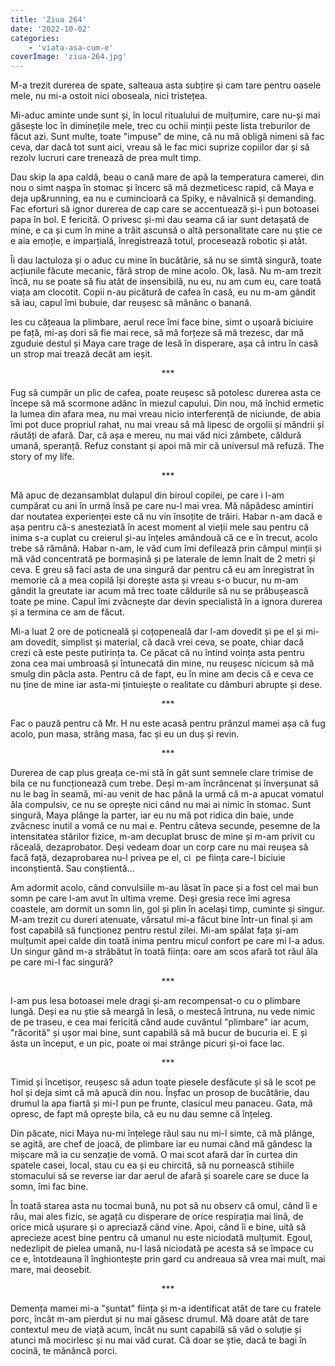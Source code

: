 ```yaml
---
title: 'Ziua 264'
date: '2022-10-02'
categories:
    - 'viata-asa-cum-e'
coverImage: 'ziua-264.jpg'
---
```


M-a trezit durerea de spate, salteaua asta subțire și cam tare pentru oasele mele, nu mi-a ostoit nici oboseala, nici tristețea.

Mi-aduc aminte unde sunt și, în locul ritualului de mulțumire, care nu-și mai găsește loc în diminețile mele, trec cu ochii minții peste lista treburilor de făcut azi. Sunt multe, toate "impuse" de mine, că nu mă obligă nimeni să fac ceva, dar dacă tot sunt aici, vreau să le fac mici suprize copiilor dar și să rezolv lucruri care trenează de prea mult timp.

Dau skip la apa caldă, beau o cană mare de apă la temperatura camerei, din nou o simt nașpa în stomac și încerc să mă dezmeticesc rapid, că Maya e deja up&running, ea nu e cumincioară ca Spiky, e năvalnică și demanding. Fac eforturi să ignor durerea de cap care se accentuează și-i pun botoasei papa în bol. E fericită. O privesc și-mi dau seama că iar sunt detașată de mine, e ca și cum în mine a trăit ascunsă o altă personalitate care nu știe ce e aia emoție, e imparțială, înregistrează totul, procesează robotic și atât.

Îi dau lactuloza și o aduc cu mine în bucătărie, să nu se simtă singură, toate acțiunile făcute mecanic, fără strop de mine acolo. Ok, lasă. Nu m-am trezit încă, nu se poate să fiu atât de insensibilă, nu eu, nu am cum eu, care toată viața am clocotit. Copii n-au picătură de cafea în casă, eu nu m-am gândit să iau, capul îmi bubuie, dar reușesc să mănânc o banană.

Ies cu cățeaua la plimbare, aerul rece îmi face bine, simt o ușoară biciuire pe față, mi-aș dori să fie mai rece, să mă forțeze să mă trezesc, dar mă zguduie destul și Maya care trage de lesă în disperare, așa că intru în casă un strop mai trează decât am ieșit.

<p style="text-align: center;">***</p>

Fug să cumpăr un plic de cafea, poate reușesc să potolesc durerea asta ce începe să mă scormone adânc în miezul capului. Din nou, mă închid ermetic la lumea din afara mea, nu mai vreau nicio interferență de niciunde, de abia îmi pot duce propriul rahat, nu mai vreau să mă lipesc de orgolii și mândrii și răutăți de afară. Dar, că așa e mereu, nu mai văd nici zâmbete, căldură umană, speranță. Refuz constant și apoi mă mir că universul mă refuză. The story of my life.

<p style="text-align: center;">***</p>

Mă apuc de dezansamblat dulapul din biroul copilei, pe care i l-am cumpărat cu ani în urmă însă pe care nu-l mai vrea. Mă năpădesc amintiri dar noutatea experienței este că nu vin însoțite de trăiri. Habar n-am dacă e așa pentru că-s anesteziată în acest moment al vieții mele sau pentru că inima s-a cuplat cu creierul și-au înțeles amândouă că ce e în trecut, acolo trebe să rămână. Habar n-am, le văd cum îmi defilează prin câmpul minții și mă văd concentrată pe bormașină și pe laterale de lemn înalt de 2 metri și ceva. E greu să faci asta de una singură dar pentru că eu am înregistrat în memorie că a mea copilă își dorește asta și vreau s-o bucur, nu m-am gândit la greutate iar acum mă trec toate căldurile să nu se prăbușească toate pe mine. Capul îmi zvâcnește dar devin specialistă în a ignora durerea și a termina ce am de făcut.

Mi-a luat 2 ore de poticneală și coțopeneală dar l-am dovedit și pe el și mi-am dovedit, simplist și material, că dacă vrei ceva, se poate, chiar dacă crezi că este peste putirința ta. Ce păcat că nu întind voința asta pentru zona cea mai umbroasă și întunecată din mine, nu reușesc nicicum să mă smulg din pâcla asta. Pentru că de fapt, eu în mine am decis că e ceva ce nu ține de mine iar asta-mi țintuiește o realitate cu dâmburi abrupte și dese.

<p style="text-align: center;">***</p>

Fac o pauză pentru că Mr. H nu este acasă pentru prânzul mamei așa că fug acolo, pun masa, strâng masa, fac și eu un duș și revin.

<p style="text-align: center;">***</p>

Durerea de cap plus greața ce-mi stă în gât sunt semnele clare trimise de bila ce nu funcționează cum trebe. Deși m-am încrâncenat și înverșunat să nu le bag în seamă, mi-au venit de hac până la urmă că m-a apucat vomatul ăla compulsiv, ce nu se oprește nici când nu mai ai nimic în stomac. Sunt singură, Maya plânge la parter, iar eu nu mă pot ridica din baie, unde zvâcnesc inutil a vomă ce nu mai e. Pentru câteva secunde, pesemne de la intensitatea stărilor fizice, m-am decuplat brusc de mine și m-am privit cu răceală, dezaprobator. Deși vedeam doar un corp care nu mai reușea să facă față, dezaprobarea nu-l privea pe el, ci  pe ființa care-l biciuie inconștientă. Sau conștientă…

Am adormit acolo, când convulsiile m-au lăsat în pace și a fost cel mai bun somn pe care l-am avut în ultima vreme. Deși gresia rece îmi agresa coastele, am dormit un somn lin, gol și plin în același timp, cuminte și singur. M-am trezit cu dureri atenuate, vărsatul mi-a făcut bine într-un final și am fost capabilă să funcționez pentru restul zilei. Mi-am spălat fața și-am mulțumit apei calde din toată inima pentru micul confort pe care mi l-a adus. Un singur gând m-a străbătut în toată ființa: oare am scos afară tot răul ăla pe care mi-l fac singură?

<p style="text-align: center;">***</p>

I-am pus lesa botoasei mele dragi și-am recompensat-o cu o plimbare lungă. Deși ea nu știe să meargă în lesă, o mestecă întruna, nu vede nimic de pe traseu, e cea mai fericită când aude cuvântul "plimbare" iar acum, "răcorită" și ușor mai bine, sunt capabilă să mă bucur de bucuria ei. E și ăsta un început, e un pic, poate oi mai strânge picuri și-oi face lac.

<p style="text-align: center;">***</p>

Timid și încetișor, reușesc să adun toate piesele desfăcute și să le scot pe hol și deja simt că mă apucă din nou. Înșfac un prosop de bucătărie, dau drumul la apa fiartă și mi-l pun pe frunte, clasicul meu panaceu. Gata, mă opresc, de fapt mă oprește bila, că eu nu dau semne că înțeleg.

Din păcate, nici Maya nu-mi înțelege răul sau nu mi-l simte, că mă plânge, se agită, are chef de joacă, de plimbare iar eu numai când mă gândesc la mișcare mă ia cu senzație de vomă. O mai scot afară dar în curtea din spatele casei, local, stau cu ea și eu chircită, să nu pornească stihiile stomacului să se reverse iar dar aerul de afară și soarele care se duce la somn, îmi fac bine.

În toată starea asta nu tocmai bună, nu pot să nu observ că omul, când îi e rău, mai ales fizic, se agață cu disperare de orice respirația mai lină, de orice mică ușurare și o apreciază când vine. Apoi, când îi e bine, uită să aprecieze acest bine pentru că umanul nu este niciodată mulțumit. Egoul, nedezlipit de pielea umană, nu-l lasă niciodată pe acesta să se împace cu ce e, întotdeauna îl înghiontește prin gard cu andreaua să vrea mai mult, mai mare, mai deosebit.

<p style="text-align: center;">***</p>

Demența mamei mi-a "șuntat" ființa și m-a identificat atât de tare cu fratele porc, încât m-am pierdut și nu mai găsesc drumul. Mă doare atât de tare contextul meu de viață acum, încât nu sunt capabilă să văd o soluție și atunci mă mocirlesc și nu mai văd curat. Că doar se știe, dacă te bagi în cocină, te mănâncă porci.
